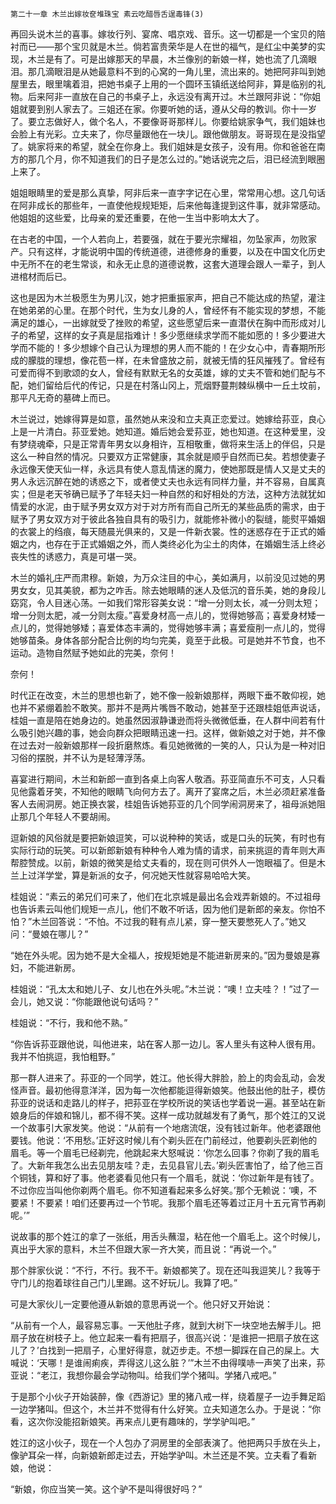     第二十一章 木兰出嫁妆奁堆珠宝 素云吃醋唇舌逞毒锋(3) 

   再回头说木兰的喜事。嫁妆行列、宴席、唱京戏、音乐。这一切都是一个宝贝的陪衬而已——那个宝贝就是木兰。倘若富贵荣华是人在世的福气，是红尘中美梦的实现，木兰是有了。可是出嫁那天的早晨，木兰像别的新娘一样，她也流了几滴眼泪。那几滴眼泪是从她最意料不到的心窝的一角儿里，流出来的。她把阿非叫到她屋里去，眼里噙着泪，把她书桌子上用的一个圆环玉镇纸送给阿非，算是临别的礼物。后来阿非一直放在自己的书桌子上，永远没有离开过。木兰跟阿非说：“你姐姐就要到别人家去了。三姐还在家。你要听她的话，遵从父母的教训。你十一岁了。要立志做好人，做个名人，不要像哥哥那样儿。你要给姚家争气，我们姐妹也会脸上有光彩。立夫来了，你尽量跟他在一块儿。跟他做朋友。哥哥现在是没指望了。姚家将来的希望，就全在你身上。我们姐妹是女孩子，没有用。你和爸爸在南方的那几个月，你不知道我们的日子是怎么过的。”她话说完之后，泪已经流到眼圈上来了。

   姐姐眼睛里的爱是那么真挚，阿非后来一直字字记在心里，常常用心想。这几句话在阿非成长的那些年，一直使他规规矩矩，后来他每逢提到这件事，就非常感动。他姐姐的这些爱，比母亲的爱还重要，在他一生当中影响太大了。

   在古老的中国，一个人若向上，若要强，就在于要光宗耀祖，勿坠家声，勿败家产。只有这样，才能说明中国的传统道德，进德修身的重要，以及在中国文化历史中无所不在的老生常谈，和永无止息的道德说教，这套大道理会跟人一辈子，到人进棺材而后已。

   这也是因为木兰极愿生为男儿汉，她才把重振家声，把自己不能达成的热望，灌注在她弟弟的心里。在那个时代，生为女儿身的人，曾经怀有不能实现的梦想，不能满足的雄心，一出嫁就受了挫败的希望，这些愿望后来一直潜伏在胸中而形成对儿子的希望，这样的女子真是屈指难计！多少愿继续求学而不能如愿的！多少要进大学而不能的！多少想嫁个自己认为理想的男人而不能的！在少女心中，青春期所形成的朦胧的理想，像花苞一样，在未曾盛放之前，就被无情的狂风摧残了。曾经有可爱而得不到歌颂的女人，曾经有默默无名的女英雄，嫁的丈夫不管和她们配与不配，她们留给后代的传记，只是在村落山冈上，荒烟野蔓荆棘纵横中一丘土坟前，那平凡无奇的墓碑上而已。

   木兰说过，她嫁得算是如意，虽然她从来没和立夫真正恋爱过。她嫁给荪亚，良心上是一片清白。荪亚爱她。她知道。婚后她会爱荪亚，她也知道。在这种爱里，没有梦绕魂牵，只是正常青年男女以身相许，互相敬重，做将来生活上的伴侣，只是这么一种自然的情况。只要双方正常健康，其余就是顺乎自然而已矣。若想使妻子永远像天使天仙一样，永远具有使人意乱情迷的魔力，使她那既是情人又是丈夫的男人永远沉醉在她的诱惑之下，或者使丈夫也永远有同样力量，并不容易，自属真实；但是老天爷确已赋予了年轻夫妇一种自然的和好相处的方法，这种方法就犹如情爱的水泥，由于赋予男女双方对于对方所有而自己所无的某些品质的需求，由于赋予了男女双方对于彼此各独自具有的吸引力，就能修补微小的裂缝，能熨平婚姻的衣裳上的绉痕，每天随晨光俱来的，又是一件新衣裳。性的迷惑存在于正式的婚姻之内，也存在于正式婚姻之外，而人类终必化为尘土的肉体，在婚姻生活上终必丧失性的诱惑力，真是可堪一哭。

   木兰的婚礼庄严而肃穆。新娘，为万众注目的中心，美如满月，以前没见过她的男男女女，见其美貌，都为之咋舌。除去她眼睛的迷人及低沉的音乐美，她的身段儿窈窕，令人目迷心荡。一如我们常形容美女说：“增一分则太长，减一分则太短；增一分则太肥，减一分则太瘦。”喜爱身材高一点儿的，觉得她够高；喜爱身材矮一点儿的，觉得她够矮；喜爱体态丰满的，觉得她够丰满；喜爱瘦削一点儿的，觉得她够苗条。身体各部分配合比例的均匀完美，竟至于此极。可是她并不节食，也不运动。造物自然赋予她如此的完美，奈何！

   奈何！

   时代正在改变，木兰的思想也新了，她不像一般新娘那样，两眼下垂不敢仰视，她也并不紧绷着脸不敢笑。那并不是两片嘴唇不敢动，她甚至于还跟桂姐低声说话，桂姐一直是陪在她身边的。她虽然因淑静谦逊而将头微微低垂，在人群中间若有什么吸引她兴趣的事，她会向群众把眼睛迅速一扫。这样，做新娘之对于她，并不像在过去对一般新娘那样一段折磨熬炼。看见她微微的一笑的人，只认为是一种对旧习俗的摆脱，并不认为是轻薄浮荡。

   喜宴进行期间，木兰和新郎一直到各桌上向客人敬酒。荪亚简直乐不可支，人只看见他露着牙笑，不知他的眼睛飞向何方去了。离开了宴席之后，木兰必须赶紧准备客人去闹洞房。她正换衣裳，桂姐告诉她荪亚的几个同学闹洞房来了，祖母派她阻止那几个年轻人不要胡闹。

   逗新娘的风俗就是要把新娘逗笑，可以说种种的笑话，或是口头的玩笑，有时也有实际行动的玩笑。可以新郎新娘有种种令人难为情的请求，前来挑逗的青年则大声帮腔赞成。以前，新娘的微笑是给丈夫看的，现在则可供外人一饱眼福了。但是木兰上过洋学堂，算是新派的女子，何况她天性就容易哈哈大笑。

   桂姐说：“素云的弟兄们可来了，他们在北京城是最出名会戏弄新娘的。不过祖母也告诉素云叫他们规矩一点儿，他们不敢不听话，因为他们是新郎的亲友。你怕不怕？”木兰回答说：“不怕。不过我的鞋有点儿紧，穿一整天要憋死人了。”她又问：“曼娘在哪儿？”

   “她在外头呢。因为她不是大全福人，按规矩她是不能进新房来的。”因为曼娘是寡妇，不能进新房。

   桂姐说：“孔太太和她儿子、女儿也在外头呢。”木兰说：“噢！立夫哇？！”过了一会儿，她又说：“你能跟他说句话吗？”

   桂姐说：“不行，我和他不熟。”

   “你告诉荪亚跟他说，叫他进来，站在客人那一边儿。客人里头有这种人很有用。我并不怕挑逗，我怕粗野。”

   那一群人进来了。荪亚的一个同学，姓江。他长得大胖脸，脸上的肉会乱动，会发怪声音。最初他得意洋洋，因为每一次他都能逗得新娘笑。他鼓出他的肚子，模仿荪亚的说话和走路儿的样子，把荪亚在学校所说的笑话也学着说一遍。甚至站在新娘身后的伴娘和锦儿，都不得不笑。这样一成功就越发有了勇气，那个姓江的又说一个故事引大家发笑。他说：“从前有一个地痞流氓，没有钱过新年。他老婆跟他要钱。他说：‘不用愁。’正好这时候儿有个剃头匠在门前经过，他要剃头匠剃他的眉毛。等一个眉毛已经剃完，他跳起来大怒喊说：‘你怎么回事？你剃了我的眉毛了。大新年我怎么出去见朋友哇？走，去见县官儿去。’剃头匠害怕了，给了他三百个铜钱，算和好了事。他老婆看见他只有一个眉毛，就说：‘你过新年是有钱了。不过你应当叫他你剃两个眉毛。你不知道看起来多么好笑。’那个无赖说：‘噢，不要紧！不要紧！咱们还要再过一个节呢。我那个眉毛还等着过正月十五元宵节再剃呢。’”

   说故事的那个姓江的拿了一张纸，用舌头蘸湿，粘在他一个眉毛上。这个时候儿，真出乎大家的意料，木兰不但跟大家一齐大笑，而且说：“再说一个。”

   那个胖家伙说：“不行，不行。我不干。新娘都笑了。现在还叫我逗笑儿？我等于守门儿的抱着球往自己门儿里踢。这不好玩儿。我算了吧。”

   可是大家伙儿一定要他遵从新娘的意思再说一个。他只好又开始说：

   “从前有一个人，最容易忘事。一天他肚子疼，就到大树下一块空地去解手儿。把扇子放在树枝子上。他立起来一看有把扇子，很高兴说：‘是谁把一把扇子放在这儿了？’白找到一把扇子，心里好得意，就迈步走。不想一脚踩在自己的屎上。大喊说：‘天哪！是谁闹痢疾，弄得这儿这么脏？’”木兰不由得噗哧一声笑了出来，荪亚说：“老江，我想你最会学动物叫。给我们学个猪叫。学猪八戒吧。”

   于是那个小伙子开始装醉，像《西游记》里的猪八戒一样，绕着屋子一边手舞足蹈一边学猪叫。但这个，木兰并不觉得有什么好笑。立夫知道怎么办。于是说：“你看，这次你没能招新娘笑。再来点儿更有趣味的，学学驴叫吧。”

   姓江的这小伙子，现在一个人包办了洞房里的全部表演了。他把两只手放在头上，像驴耳朵一样，向新娘新郎走过去，开始学驴叫。木兰还是不笑。立夫看了看新娘，他说：

   “新娘，你应当笑一笑。这个驴不是叫得很好吗？”

